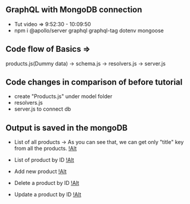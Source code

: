 ## GraphQL with MongoDB connection
- Tut video => 9:52:30 - 10:09:50
- npm i @apollo/server graphql graphql-tag dotenv mongoose

## Code flow of Basics => 
products.js(Dummy data) -> schema.js -> resolvers.js -> server.js

## Code changes in comparison of before tutorial
- create "Products.js" under  model folder
- resolvers.js
- server.js to connect db

## Output is saved in the mongoDB
- List of all products -> As you can see that, we can get only "title" key from all the products.
[!Alt](./1.png) 

- List of product by ID
[!Alt](./2.png)

- Add new product
[!Alt](./3.png)

- Delete a product by ID
[!Alt](./4.png)

- Update a product by ID
[!Alt](./5.png)



